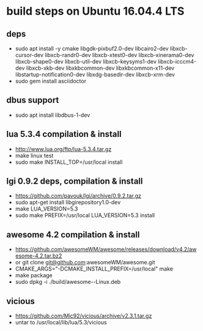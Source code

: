 # build steps on Ubuntu 16.04.4 LTS

## deps
 - sudo apt install -y cmake libgdk-pixbuf2.0-dev libcairo2-dev libxcb-cursor-dev libxcb-randr0-dev libxcb-xtest0-dev libxcb-xinerama0-dev libxcb-shape0-dev libxcb-util-dev libxcb-keysyms1-dev libxcb-icccm4-dev libxcb-xkb-dev libxkbcommon-dev libxkbcommon-x11-dev libstartup-notification0-dev libxdg-basedir-dev libxcb-xrm-dev
- sudo gem install asciidoctor

## dbus support
 - sudo apt install libdbus-1-dev

## lua 5.3.4 compilation & install
 - http://www.lua.org/ftp/lua-5.3.4.tar.gz
 - make linux test
 - sudo make INSTALL_TOP=/usr/local install

## lgi 0.9.2 deps, compilation & install
 - https://github.com/pavouk/lgi/archive/0.9.2.tar.gz
 - sudo apt-get install libgirepository1.0-dev
 - make LUA_VERSION=5.3
 - sudo make PREFIX=/usr/local LUA_VERSION=5.3 install

## awesome 4.2 compilation & install
 - https://github.com/awesomeWM/awesome/releases/download/v4.2/awesome-4.2.tar.bz2
 - or git clone git@github.com:awesomeWM/awesome.git
 - CMAKE_ARGS="-DCMAKE_INSTALL_PREFIX=/usr/local" make
 - make package
 - sudo dpkg -i ./build/awesome-<version>-Linux.deb

## vicious
 - https://github.com/Mic92/vicious/archive/v2.3.1.tar.gz
 - untar to /usr/local/lib/lua/5.3/vicious
